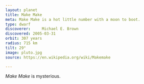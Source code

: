 ```yaml
---
layout: planet
title: Make Make
meta: Make Make is a hot little number with a moon to boot.
type: dwarf
discoverer: 	Michael E. Brown
discovered: 2005-03-31
orbit: 307 years
radius: 715 km
tilt: 29°
image: pluto.jpg
source: https://en.wikipedia.org/wiki/Makemake

---
```


*Make Make* is mysterious.